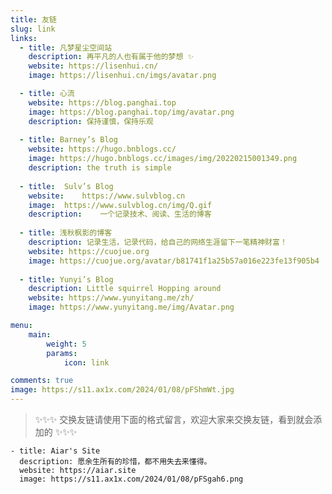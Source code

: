 ```yaml
---
title: 友链
slug: link
links:
  - title: 凡梦星尘空间站
    description: 再平凡的人也有属于他的梦想 ✨
    website: https://lisenhui.cn/
    image: https://lisenhui.cn/imgs/avatar.png

  - title: 心流
    website: https://blog.panghai.top
    image: https://blog.panghai.top/img/avatar.png
    description: 保持谨慎，保持乐观
  
  - title: Barney’s Blog
    website: https://hugo.bnblogs.cc/
    image: https://hugo.bnblogs.cc/images/img/20220215001349.png
    description: the truth is simple
  
  - title:	Sulv’s Blog
    website:	https://www.sulvblog.cn
    image:	https://www.sulvblog.cn/img/Q.gif
    description:	一个记录技术、阅读、生活的博客
  
  - title: 浅秋枫影的博客
    description: 记录生活，记录代码，给自己的网络生涯留下一笔精神财富！
    website: https://cuojue.org
    image: https://cuojue.org/avatar/b81741f1a25b57a016e223fe13f905b4
    
  - title: Yunyi’s Blog
    description: Little squirrel Hopping around
    website: https://www.yunyitang.me/zh/
    image: https://www.yunyitang.me/img/Avatar.png

menu:
    main: 
        weight: 5
        params:
            icon: link

comments: true
image: https://s11.ax1x.com/2024/01/08/pFShmWt.jpg
---
```


> ✨✨✨ 交换友链请使用下面的格式留言，欢迎大家来交换友链，看到就会添加的 ✨✨✨

```
- title: Aiar's Site
  description: 愿余生所有的珍惜，都不用失去来懂得。
  website: https://aiar.site
  image: https://s11.ax1x.com/2024/01/08/pFSgah6.png
```